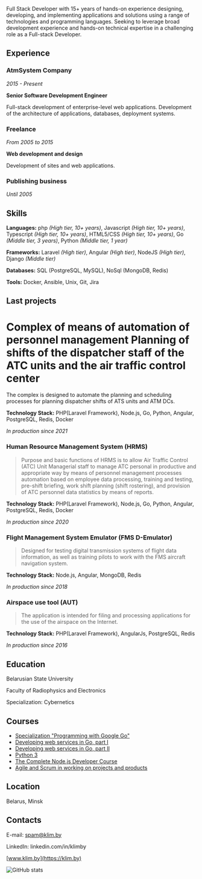 Full Stack Developer with 15+ years of hands-on experience designing, developing, and implementing applications and solutions using a range of technologies and programming languages. Seeking to leverage broad development experience and hands-on technical expertise in a challenging role as a Full-stack Developer.

## Experience

### AtmSystem Company

*2015 - Present*

**Senior Software Development Engineer**

Full-stack development of enterprise-level web applications. Development of the architecture of applications, databases, deployment systems.

### Freelance

*From 2005 to 2015*

**Web development and design**

Development of sites and web applications.

### Publishing business

*Until 2005*

## Skills

**Languages:** php *(High tier, 10+ years)*, Javascript *(High tier, 10+ years)*, Typescript *(High tier, 10+ years)*, HTML5/CSS *(High tier, 10+ years)*, Go *(Middle tier, 3 years)*, Python *(Middle tier, 1 year)*

**Frameworks:** Laravel *(High tier)*, Angular *(High tier)*, NodeJS *(High tier)*, Django *(Middle tier)*

**Databases:** SQL (PostgreSQL, MySQL), NoSql (MongoDB, Redis)

**Tools:** Docker, Ansible, Unix, Git, Jira

## Last projects

# Complex of means of automation of personnel management Planning of shifts of the dispatcher staff of the ATC units and the air traffic control center

The complex is designed to automate the planning and scheduling processes for planning dispatcher shifts of ATS units and ATM DCs.

**Technology Stack:** PHP(Laravel Framework), Node.js, Go, Python, Angular, PostgreSQL, Redis, Docker

*In production since 2021*

### Human Resource Management System (HRMS)

> Purpose and basic functions of HRMS is to allow Air Traffic Control (ATC) Unit Managerial staff
to manage ATC personal in productive and appropriate way by means of personnel management processes
automation based on employee data processing, training and testing, pre-shift briefing,
work shift planning (shift rostering), and provision of ATC personnel data statistics by means of reports.

**Technology Stack:** PHP(Laravel Framework), Node.js, Go, Python, Angular, PostgreSQL, Redis, Docker

*In production since 2020*

### Flight Management System Emulator (FMS D-Emulator)

> Designed for testing digital transmission systems of flight data information,
as well as training pilots to work with the FMS aircraft navigation system.

**Technology Stack:** Node.js, Angular, MongoDB, Redis

*In production since 2018*

### Airspace use tool (AUT)

> The application is intended for filing and processing applications for the use of the airspace on the Internet.

**Technology Stack:** PHP(Laravel Framework), AngularJs, PostgreSQL, Redis

*In production since 2016*

## Education

Belarusian State University

Faculty of Radiophysics and Electronics

Specialization: Cybernetics

## Courses

- [Specialization "Programming with Google Go"](https://www.coursera.org/verify/specialization/8YMK7A7TD4RJ)
- [Developing web services in Go, part I](https://www.coursera.org/account/accomplishments/verify/7KXWGSDNYZBM)
- [Developing web services in Go, part II](https://www.coursera.org/account/accomplishments/verify/F5L39T8J8CVW)
- [Python 3](https://www.udemy.com/certificate/UC-2180dcf9-c0bf-40be-91d8-87d6b7c0233e)
- [The Complete Node.js Developer Course](https://www.udemy.com/certificate/UC-e8b65d84-c00c-4698-b55a-ca31af1fabb4)
- [Agile and Scrum in working on projects and products](https://www.coursera.org/account/accomplishments/verify/6XY8WXN8Q38R)

## Location

Belarus, Minsk

## Contacts

E-mail: spam@klim.by

LinkedIn: linkedin.com/in/klimby

[www.klim.by](https://klim.by)


![GitHub stats](https://github-readme-stats.vercel.app/api?username=klimby&count_private=true&hide=stars,prs,issues,contribs)
